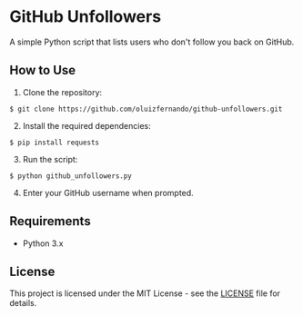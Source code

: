 # GitHub Unfollowers

A simple Python script that lists users who don't follow you back on GitHub.

## How to Use

1. Clone the repository:

```
$ git clone https://github.com/oluizfernando/github-unfollowers.git
```

2. Install the required dependencies:

```
$ pip install requests
```

3. Run the script:

```
$ python github_unfollowers.py
```

4. Enter your GitHub username when prompted.

## Requirements

- Python 3.x

## License

This project is licensed under the MIT License - see the [LICENSE](LICENSE) file for details.
